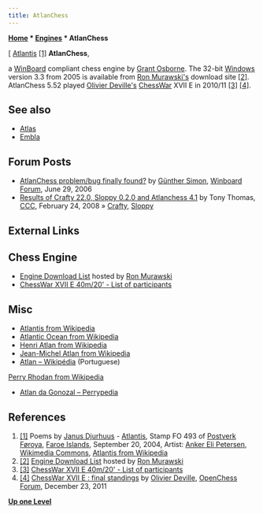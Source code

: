 ```yaml
---
title: AtlanChess
---
```

**[Home](Home "Home") * [Engines](Engines "Engines") * AtlanChess**

\[ [Atlantis](https://en.wikipedia.org/wiki/Atlantis) <a id="cite-note-1" href="#cite-ref-1">[1]</a>
**AtlanChess**,

a [WinBoard](WinBoard "WinBoard") compliant chess engine by [Grant Osborne](Grant_Osborne "Grant Osborne").
The 32-bit [Windows](Windows "Windows") version 3.3 from 2005 is available from [Ron Murawski's](Ron_Murawski "Ron Murawski") download site <a id="cite-note-2" href="#cite-ref-2">[2]</a>.
AtlanChess 5.52 played [Olivier Deville's](Olivier_Deville "Olivier Deville") [ChessWar](ChessWar "ChessWar") XVII E in 2010/11 <a id="cite-note-3" href="#cite-ref-3">[3]</a> <a id="cite-note-4" href="#cite-ref-4">[4]</a>.

## See also

- [Atlas](Atlas "Atlas")
- [Embla](Embla "Embla")

## Forum Posts

- [AtlanChess problem/bug finally found?](http://www.open-aurec.com/wbforum/viewtopic.php?f=2&t=5113) by [Günther Simon](G%C3%BCnther_Simon "Günther Simon"), [Winboard Forum](Computer_Chess_Forums "Computer Chess Forums"), June 29, 2006
- [Results of Crafty 22.0, Sloppy 0.2.0 and Atlanchess 4.1](http://www.talkchess.com/forum/viewtopic.php?t=19807) by Tony Thomas, [CCC](CCC "CCC"), February 24, 2008 » [Crafty](Crafty "Crafty"), [Sloppy](Sloppy "Sloppy")

## External Links

## Chess Engine

- [Engine Download List](http://www.computer-chess.org/doku.php?id=computer_chess:wiki:download:engine_download_list) hosted by [Ron Murawski](Ron_Murawski "Ron Murawski")
- [ChessWar XVII E 40m/20' - List of participants](http://www.open-aurec.com/chesswar/Chesswar017/Chesswar017ELs.htm)

## Misc

- [Atlantis from Wikipedia](https://en.wikipedia.org/wiki/Atlantis)
- [Atlantic Ocean from Wikipedia](https://en.wikipedia.org/wiki/Atlantic_Ocean)
- [Henri Atlan from Wikipedia](https://en.wikipedia.org/wiki/Henri_Atlan)
- [Jean-Michel Atlan from Wikipedia](https://en.wikipedia.org/wiki/Jean-Michel_Atlan)
- [Atlan – Wikipédia](https://pt.wikipedia.org/wiki/Atlan) (Portuguese)

[Perry Rhodan from Wikipedia](https://en.wikipedia.org/wiki/Perry_Rhodan)

- [Atlan da Gonozal – Perrypedia](http://www.perrypedia.proc.org/wiki/Atlan_da_Gonozal)

## References

1. <a id="cite-ref-1" href="#cite-note-1">[1]</a> Poems by [Janus Djurhuus](https://en.wikipedia.org/wiki/Janus_Djurhuus) - [Atlantis](https://en.wikipedia.org/wiki/Atlantis), Stamp FO 493 of [Postverk Føroya](<https://en.wikipedia.org/wiki/Posta_(company)>), [Faroe Islands](https://en.wikipedia.org/wiki/Faroe_Islands), September 20, 2004, Artist: [Anker Eli Petersen](https://en.wikipedia.org/wiki/Anker_Eli_Petersen), [Wikimedia Commons](https://en.wikipedia.org/wiki/Wikimedia_Commons), [Atlantis from Wikipedia](https://en.wikipedia.org/wiki/Atlantis)
1. <a id="cite-ref-2" href="#cite-note-2">[2]</a> [Engine Download List](http://www.computer-chess.org/doku.php?id=computer_chess:wiki:download:engine_download_list) hosted by [Ron Murawski](Ron_Murawski "Ron Murawski")
1. <a id="cite-ref-3" href="#cite-note-3">[3]</a> [ChessWar XVII E 40m/20' - List of participants](http://www.open-aurec.com/chesswar/Chesswar017/Chesswar017ELs.htm)
1. <a id="cite-ref-4" href="#cite-note-4">[4]</a> [ChessWar XVII E : final standings](http://www.open-chess.org/viewtopic.php?f=4&t=1753) by [Olivier Deville](Olivier_Deville "Olivier Deville"), [OpenChess Forum](Computer_Chess_Forums "Computer Chess Forums"), December 23, 2011

**[Up one Level](Engines "Engines")**

